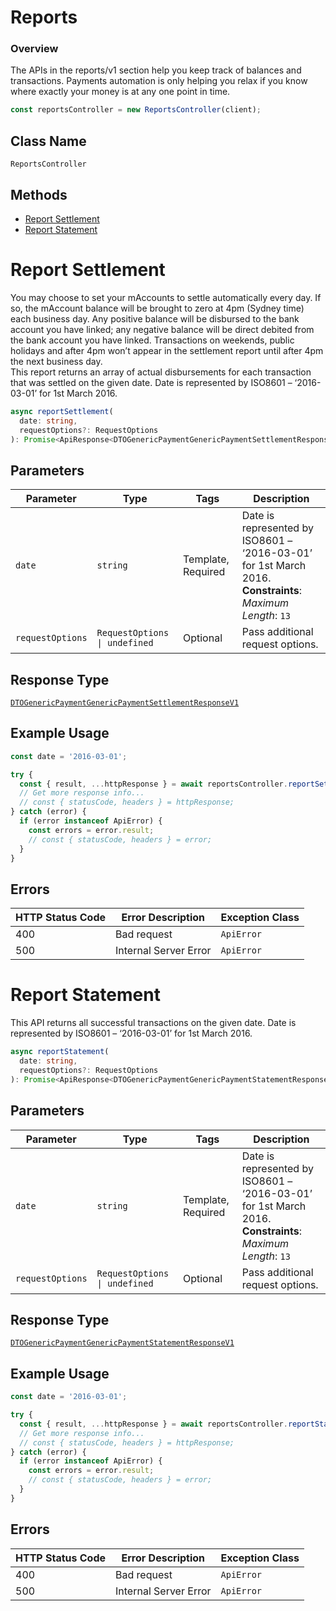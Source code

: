 # Reports

<h3>  Overview </h3> The APIs in the reports/v1 section help you keep track of balances and transactions. Payments automation is only helping you relax if you know where exactly your money is at any one point in time.


```ts
const reportsController = new ReportsController(client);
```

## Class Name

`ReportsController`

## Methods

* [Report Settlement](../../doc/controllers/reports.md#report-settlement)
* [Report Statement](../../doc/controllers/reports.md#report-statement)


# Report Settlement

You may choose to set your mAccounts to settle automatically every day.  If so, the mAccount balance will be brought to zero at 4pm (Sydney time) each business day.  Any positive balance will be disbursed to the bank account you have linked;  any negative balance will be direct debited from the bank account you have linked.  Transactions on weekends, public holidays and after 4pm won’t appear in the settlement report until after 4pm the next business day. <br> This report returns an array of actual disbursements for each transaction that was settled on the given date.  Date is represented by ISO8601 – ‘2016-03-01’ for 1st March 2016.

```ts
async reportSettlement(
  date: string,
  requestOptions?: RequestOptions
): Promise<ApiResponse<DTOGenericPaymentGenericPaymentSettlementResponseV1>>
```

## Parameters

| Parameter | Type | Tags | Description |
|  --- | --- | --- | --- |
| `date` | `string` | Template, Required | Date is represented by ISO8601 – ‘2016-03-01’ for 1st March 2016.<br>**Constraints**: *Maximum Length*: `13` |
| `requestOptions` | `RequestOptions \| undefined` | Optional | Pass additional request options. |

## Response Type

[`DTOGenericPaymentGenericPaymentSettlementResponseV1`](../../doc/models/dto-generic-payment-generic-payment-settlement-response-v1.md)

## Example Usage

```ts
const date = '2016-03-01';

try {
  const { result, ...httpResponse } = await reportsController.reportSettlement(date);
  // Get more response info...
  // const { statusCode, headers } = httpResponse;
} catch (error) {
  if (error instanceof ApiError) {
    const errors = error.result;
    // const { statusCode, headers } = error;
  }
}
```

## Errors

| HTTP Status Code | Error Description | Exception Class |
|  --- | --- | --- |
| 400 | Bad request | `ApiError` |
| 500 | Internal Server Error | `ApiError` |


# Report Statement

This API returns all successful transactions on the given date. Date is represented by ISO8601 – ‘2016-03-01’ for 1st March 2016.

```ts
async reportStatement(
  date: string,
  requestOptions?: RequestOptions
): Promise<ApiResponse<DTOGenericPaymentGenericPaymentStatementResponseV1>>
```

## Parameters

| Parameter | Type | Tags | Description |
|  --- | --- | --- | --- |
| `date` | `string` | Template, Required | Date is represented by ISO8601 – ‘2016-03-01’ for 1st March 2016.<br>**Constraints**: *Maximum Length*: `13` |
| `requestOptions` | `RequestOptions \| undefined` | Optional | Pass additional request options. |

## Response Type

[`DTOGenericPaymentGenericPaymentStatementResponseV1`](../../doc/models/dto-generic-payment-generic-payment-statement-response-v1.md)

## Example Usage

```ts
const date = '2016-03-01';

try {
  const { result, ...httpResponse } = await reportsController.reportStatement(date);
  // Get more response info...
  // const { statusCode, headers } = httpResponse;
} catch (error) {
  if (error instanceof ApiError) {
    const errors = error.result;
    // const { statusCode, headers } = error;
  }
}
```

## Errors

| HTTP Status Code | Error Description | Exception Class |
|  --- | --- | --- |
| 400 | Bad request | `ApiError` |
| 500 | Internal Server Error | `ApiError` |

